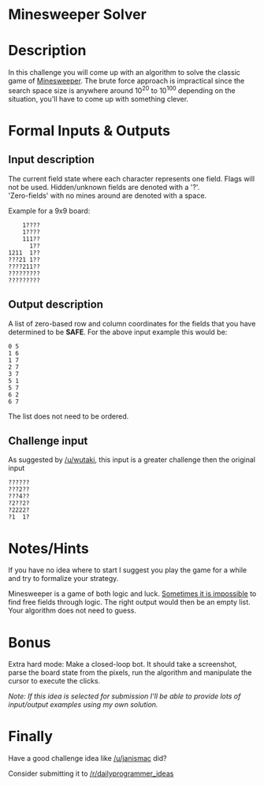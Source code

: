 # Minesweeper Solver
<div class="md"><h1>Description</h1>
<p>In this challenge you will come up with an algorithm to solve the classic game of <a href="http://minesweeperonline.com/">Minesweeper</a>.
The brute force approach is impractical since the search space size is anywhere around 10<sup>20</sup> to 10<sup>100</sup> depending on the situation, you'll have to come up with something clever.</p>
<h1>Formal Inputs &amp; Outputs</h1>
<h2>Input description</h2>
<p>The current field state where each character represents one field. Flags will not be used. 
Hidden/unknown fields are denoted with a '?'.<br/>
'Zero-fields' with no mines around are denoted with a space.</p>
<p>Example for a 9x9 board:</p>
<pre><code>    1????
    1????
    111??
      1??
1211  1??
???21 1??
????211??
?????????
?????????
</code></pre>
<h2>Output description</h2>
<p>A list of zero-based row and column coordinates for the fields that you have determined to be <strong>SAFE</strong>. For the above input example this would be:</p>
<pre><code>0 5
1 6
1 7
2 7
3 7
5 1
5 7
6 2
6 7
</code></pre>
<p>The list does not need to be ordered.</p>
<h2>Challenge input</h2>
<p>As suggested by <a href="/u/wutaki">/u/wutaki</a>, this input is a greater challenge then the original input</p>
<pre><code>??????
???2??
???4??
?2??2?
?2222?
?1  1?
</code></pre>
<h1>Notes/Hints</h1>
<p>If you have no idea where to start I suggest you play the game for a while and try to formalize your strategy.</p>
<p>Minesweeper is a game of both logic and luck. <a href="http://i.imgur.com/yLhxzrl.jpg">Sometimes it is impossible</a> to find free fields through logic. The right output would then be an empty list. Your algorithm does not need to guess.</p>
<h1>Bonus</h1>
<p>Extra hard mode: Make a closed-loop bot. It should take a screenshot, parse the board state from the pixels, run the algorithm and manipulate the cursor to execute the clicks.</p>
<p><em>Note: If this idea is selected for submission I'll be able to provide lots of input/output examples using my own solution.</em></p>
<h1>Finally</h1>
<p>Have a good challenge idea like <a href="/u/janismac">/u/janismac</a> did?</p>
<p>Consider submitting it to <a href="/r/dailyprogrammer_ideas">/r/dailyprogrammer_ideas</a></p>
</div>
